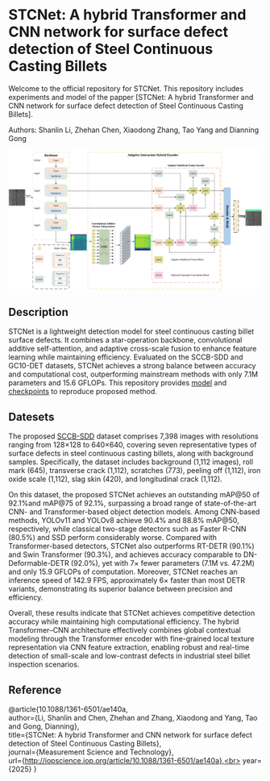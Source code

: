 # STCNet: A hybrid Transformer and CNN network for surface defect detection of Steel Continuous Casting Billets
Welcome to the official repository for STCNet. This repository includes experiments and model of the papper [STCNet: A hybrid Transformer and CNN network for surface defect detection of Steel Continuous Casting Billets].

Authors: Shanlin Li, Zhehan Chen, Xiaodong Zhang, Tao Yang and Dianning Gong

![image](https://github.com/Lislttt/STCNet/blob/main/overview.png)

## Description

STCNet is a lightweight detection model for steel continuous casting billet surface defects. It combines a star-operation backbone, convolutional additive self-attention, and adaptive cross-scale fusion to enhance feature learning while maintaining efficiency. Evaluated on the SCCB-SDD and GC10-DET datasets, STCNet achieves a strong balance between accuracy and computational cost, outperforming mainstream methods with only 7.1M parameters and 15.6 GFLOPs. This repository provides [model](https://github.com/Lislttt/STCNet/blob/main/Model.py) and [checkpoints](https://drive.google.com/drive/folders/14mQgwJL4pAPDoDQMq7B_8YtEvE86XrMy?usp=sharing) to reproduce proposed method.


## Datesets

The proposed [SCCB-SDD](https://drive.google.com/file/d/17nEcTiUuU_aPd1jO-7V15pqspDomW75l/view?usp=drive_link) dataset comprises 7,398 images with resolutions ranging from 128×128 to 640×640, covering seven representative types of surface defects in steel continuous casting billets, along with background samples. Specifically, the dataset includes background (1,112 images), roll mark (645), transverse crack (1,112), scratches (773), peeling off (1,112), iron oxide scale (1,112), slag skin (420), and longitudinal crack (1,112).

On this dataset, the proposed STCNet achieves an outstanding mAP@50 of 92.1%and mAP@75 of 92.1%, surpassing a broad range of state-of-the-art CNN- and Transformer-based object detection models.
Among CNN-based methods, YOLOv11 and YOLOv8 achieve 90.4% and 88.8% mAP@50, respectively, while classical two-stage detectors such as Faster R-CNN (80.5%) and SSD perform considerably worse.
Compared with Transformer-based detectors, STCNet also outperforms RT-DETR (90.1%) and Swin Transformer (90.3%), and achieves accuracy comparable to DN-Deformable-DETR (92.0%), yet with 7× fewer parameters (7.1M vs. 47.2M) and only 15.9 GFLOPs of computation. Moreover, STCNet reaches an inference speed of 142.9 FPS, approximately 6× faster than most DETR variants, demonstrating its superior balance between precision and efficiency.

Overall, these results indicate that STCNet achieves competitive detection accuracy while maintaining high computational efficiency. The hybrid Transformer–CNN architecture effectively combines global contextual modeling through the Transformer encoder with fine-grained local texture representation via CNN feature extraction, enabling robust and real-time detection of small-scale and low-contrast defects in industrial steel billet inspection scenarios.

## Reference

@article{10.1088/1361-6501/ae140a,<br>
	author={Li, Shanlin and Chen, Zhehan and Zhang, Xiaodong and Yang, Tao and Gong, Dianning},<br>
	title={STCNet: A hybrid Transformer and CNN network for surface defect detection of Steel Continuous Casting Billets},<br>
	journal={Measurement Science and Technology},<br>
	url={http://iopscience.iop.org/article/10.1088/1361-6501/ae140a},<br>
	year={2025}
}
